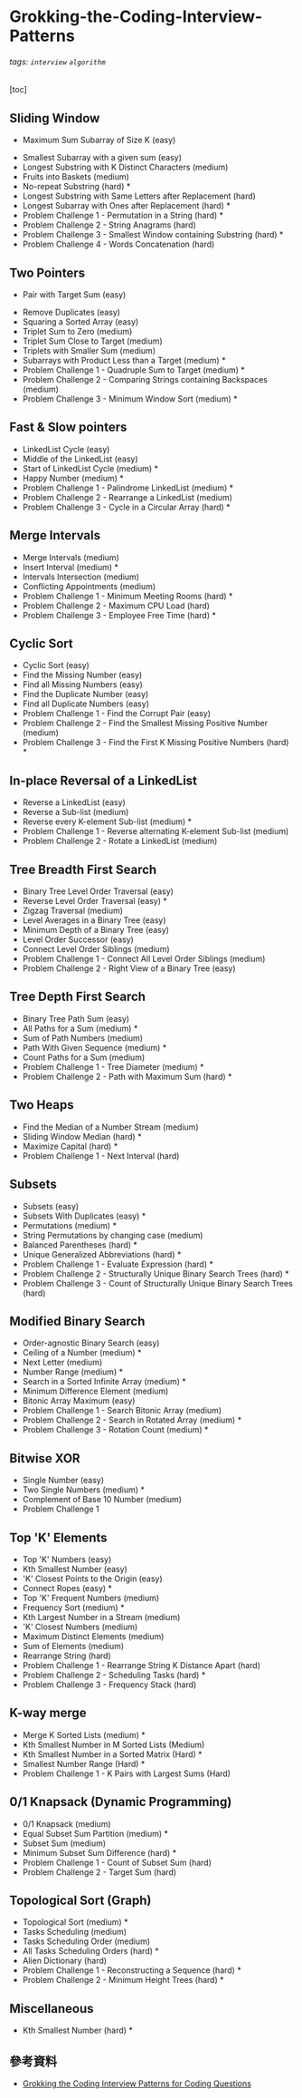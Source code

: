 # Grokking-the-Coding-Interview-Patterns


###### tags: `interview` `algorithm`


[toc]



## Sliding Window
- Maximum Sum Subarray of Size K (easy)
* Smallest Subarray with a given sum (easy)
* Longest Substring with K Distinct Characters (medium)
* Fruits into Baskets (medium)
* No-repeat Substring (hard) *
* Longest Substring with Same Letters after Replacement (hard)
* Longest Subarray with Ones after Replacement (hard) *
* Problem Challenge 1 - Permutation in a String (hard) *
* Problem Challenge 2 - String Anagrams (hard)
* Problem Challenge 3 - Smallest Window containing Substring (hard) *
* Problem Challenge 4 - Words Concatenation (hard)
## Two Pointers
- Pair with Target Sum (easy)
* Remove Duplicates (easy)
* Squaring a Sorted Array (easy)
* Triplet Sum to Zero (medium)
* Triplet Sum Close to Target (medium)
* Triplets with Smaller Sum (medium)
* Subarrays with Product Less than a Target (medium) *
* Problem Challenge 1 - Quadruple Sum to Target (medium) *
* Problem Challenge 2 - Comparing Strings containing Backspaces (medium)
* Problem Challenge 3 - Minimum Window Sort (medium) *
## Fast & Slow pointers
* LinkedList Cycle (easy)
* Middle of the LinkedList (easy)
* Start of LinkedList Cycle (medium) *
* Happy Number (medium) *
* Problem Challenge 1 - Palindrome LinkedList (medium) *
* Problem Challenge 2 - Rearrange a LinkedList (medium)
* Problem Challenge 3 - Cycle in a Circular Array (hard) * 
## Merge Intervals
* Merge Intervals (medium)
* Insert Interval (medium) *
* Intervals Intersection (medium)
* Conflicting Appointments (medium)
* Problem Challenge 1 - Minimum Meeting Rooms (hard) *
* Problem Challenge 2 - Maximum CPU Load (hard)
* Problem Challenge 3 - Employee Free Time (hard) *
## Cyclic Sort
* Cyclic Sort (easy)
* Find the Missing Number (easy)
* Find all Missing Numbers (easy)
* Find the Duplicate Number (easy)
* Find all Duplicate Numbers (easy)
* Problem Challenge 1 - Find the Corrupt Pair (easy)
* Problem Challenge 2 - Find the Smallest Missing Positive Number (medium)
* Problem Challenge 3 - Find the First K Missing Positive Numbers (hard) *
## In-place Reversal of a LinkedList
* Reverse a LinkedList (easy)
* Reverse a Sub-list (medium)
* Reverse every K-element Sub-list (medium) *
* Problem Challenge 1 - Reverse alternating K-element Sub-list (medium)
* Problem Challenge 2 - Rotate a LinkedList (medium)
## Tree Breadth First Search
* Binary Tree Level Order Traversal (easy)
* Reverse Level Order Traversal (easy) *
* Zigzag Traversal (medium)
* Level Averages in a Binary Tree (easy)
* Minimum Depth of a Binary Tree (easy)
* Level Order Successor (easy)
* Connect Level Order Siblings (medium)
* Problem Challenge 1 - Connect All Level Order Siblings (medium)
* Problem Challenge 2 - Right View of a Binary Tree (easy)
## Tree Depth First Search
* Binary Tree Path Sum (easy)
* All Paths for a Sum (medium) *
* Sum of Path Numbers (medium)
* Path With Given Sequence (medium) *
* Count Paths for a Sum (medium)
* Problem Challenge 1 - Tree Diameter (medium) *
* Problem Challenge 2 - Path with Maximum Sum (hard) *
## Two Heaps
* Find the Median of a Number Stream (medium)
* Sliding Window Median (hard) *
* Maximize Capital (hard) *
* Problem Challenge 1 - Next Interval (hard)
## Subsets
* Subsets (easy)
* Subsets With Duplicates (easy) *
* Permutations (medium) *
* String Permutations by changing case (medium)
* Balanced Parentheses (hard) *
* Unique Generalized Abbreviations (hard) *
* Problem Challenge 1 - Evaluate Expression (hard) *
* Problem Challenge 2 - Structurally Unique Binary Search Trees (hard) *
* Problem Challenge 3 - Count of Structurally Unique Binary Search Trees (hard)
## Modified Binary Search
* Order-agnostic Binary Search (easy)
* Ceiling of a Number (medium) *
* Next Letter (medium)
* Number Range (medium) *
* Search in a Sorted Infinite Array (medium) *
* Minimum Difference Element (medium)
* Bitonic Array Maximum (easy)
* Problem Challenge 1 - Search Bitonic Array (medium)
* Problem Challenge 2 - Search in Rotated Array (medium) *
* Problem Challenge 3 - Rotation Count (medium) *
## Bitwise XOR
* Single Number (easy)
* Two Single Numbers (medium) *
* Complement of Base 10 Number (medium)
* Problem Challenge 1
## Top 'K' Elements
* Top 'K' Numbers (easy)
* Kth Smallest Number (easy)
* 'K' Closest Points to the Origin (easy)
* Connect Ropes (easy) *
* Top 'K' Frequent Numbers (medium)
* Frequency Sort (medium) *
* Kth Largest Number in a Stream (medium)
* 'K' Closest Numbers (medium)
* Maximum Distinct Elements (medium)
* Sum of Elements (medium)
* Rearrange String (hard)
* Problem Challenge 1 - Rearrange String K Distance Apart (hard)
* Problem Challenge 2 - Scheduling Tasks (hard) *
* Problem Challenge 3 - Frequency Stack (hard)
## K-way merge
* Merge K Sorted Lists (medium) *
* Kth Smallest Number in M Sorted Lists (Medium)
* Kth Smallest Number in a Sorted Matrix (Hard) *
* Smallest Number Range (Hard) *
* Problem Challenge 1 - K Pairs with Largest Sums (Hard)
## 0/1 Knapsack (Dynamic Programming)
* 0/1 Knapsack (medium)
* Equal Subset Sum Partition (medium) *
* Subset Sum (medium)
* Minimum Subset Sum Difference (hard) *
* Problem Challenge 1 - Count of Subset Sum (hard)
* Problem Challenge 2 - Target Sum (hard)
## Topological Sort (Graph)
* Topological Sort (medium) *
* Tasks Scheduling (medium)
* Tasks Scheduling Order (medium)
* All Tasks Scheduling Orders (hard) *
* Alien Dictionary (hard)
* Problem Challenge 1 - Reconstructing a Sequence (hard) *
* Problem Challenge 2 - Minimum Height Trees (hard) *
## Miscellaneous
- Kth Smallest Number (hard) *

## 參考資料
- [Grokking the Coding Interview Patterns for Coding Questions](https://github.com/Chanda-Abdul/Grokking-the-Coding-Interview-Patterns)